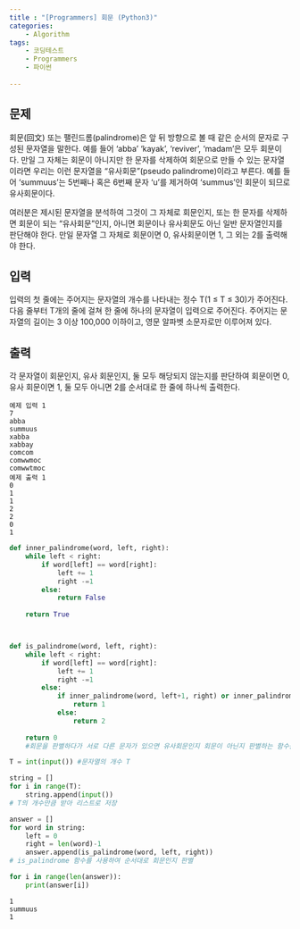 ```yaml
---
title : "[Programmers] 회문 (Python3)"
categories:
    - Algorithm
tags:
    - 코딩테스트
    - Programmers
    - 파이썬
    
---
```


## 문제

회문(回文) 또는 팰린드롬(palindrome)은 앞 뒤 방향으로 볼 때 같은 순서의 문자로 구성된 문자열을 말한다. 예를 들어 ‘abba’ ‘kayak’, ‘reviver’, ‘madam’은 모두 회문이다. 만일 그 자체는 회문이 아니지만 한 문자를 삭제하여 회문으로 만들 수 있는 문자열이라면 우리는 이런 문자열을 “유사회문”(pseudo palindrome)이라고 부른다. 예를 들어 ‘summuus’는 5번째나 혹은 6번째 문자 ‘u’를 제거하여 ‘summus’인 회문이 되므로 유사회문이다.

여러분은 제시된 문자열을 분석하여 그것이 그 자체로 회문인지, 또는 한 문자를 삭제하면 회문이 되는 “유사회문”인지, 아니면 회문이나 유사회문도 아닌 일반 문자열인지를 판단해야 한다. 만일 문자열 그 자체로 회문이면 0, 유사회문이면 1, 그 외는 2를 출력해야 한다. 

## 입력

입력의 첫 줄에는 주어지는 문자열의 개수를 나타내는 정수 T(1 ≤ T ≤ 30)가 주어진다. 다음 줄부터 T개의 줄에 걸쳐 한 줄에 하나의 문자열이 입력으로 주어진다. 주어지는 문자열의 길이는 3 이상 100,000 이하이고, 영문 알파벳 소문자로만 이루어져 있다.

## 출력

각 문자열이 회문인지, 유사 회문인지, 둘 모두 해당되지 않는지를 판단하여 회문이면 0, 유사 회문이면 1, 둘 모두 아니면 2를 순서대로 한 줄에 하나씩 출력한다.

```
예제 입력 1  
7
abba
summuus
xabba
xabbay
comcom
comwwmoc
comwwtmoc
예제 출력 1  
0
1
1
2
2
0
1
```


```python
def inner_palindrome(word, left, right):
    while left < right:
        if word[left] == word[right]:
            left += 1
            right -=1
        else:
            return False
            
    return True



def is_palindrome(word, left, right):
    while left < right:
        if word[left] == word[right]:
            left += 1
            right -=1
        else:
            if inner_palindrome(word, left+1, right) or inner_palindrome(word, left, right-1):
                return 1
            else:
                return 2
            
    return 0
    #회문을 판별하다가 서로 다른 문자가 있으면 유사회문인지 회문이 아닌지 판별하는 함수를 재귀함수를 사용하여 정의

T = int(input()) #문자열의 개수 T

string = []
for i in range(T):
    string.append(input())
# T의 개수만큼 받아 리스트로 저장

answer = []
for word in string:
    left = 0
    right = len(word)-1
    answer.append(is_palindrome(word, left, right))
# is_palindrome 함수를 사용하여 순서대로 회문인지 판별

for i in range(len(answer)):
    print(answer[i])
```

    1
    summuus
    1

